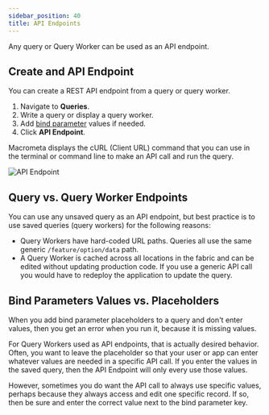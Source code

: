 ```yaml
---
sidebar_position: 40
title: API Endpoints
---
```


Any query or Query Worker can be used as an API endpoint.

## Create and API Endpoint

You can create a REST API endpoint from a query or query worker.

1. Navigate to **Queries**.
1. Write a query or display a query worker.
1. Add [bind parameter](fundamentals.md#bind-parameters) values if needed.
1. Click **API Endpoint**.

Macrometa displays the cURL (Client URL) command that you can use in the terminal or command line to make an API call and run the query.

![API Endpoint](/img/queries/api-endpoint.png)

## Query vs. Query Worker Endpoints

You can use any unsaved query as an API endpoint, but best practice is to use saved queries (query workers) for the following reasons:
- Query Workers have hard-coded URL paths. Queries all use the same generic `/feature/option/data` path.
- A Query Worker is cached across all locations in the fabric and can be edited without updating production code. If you use a generic API call you would have to redeploy the application to update the query.

## Bind Parameters Values vs. Placeholders

When you add bind parameter placeholders to a query and don't enter values, then you get an error when you run it, because it is missing values.

For Query Workers used as API endpoints, that is actually desired behavior. Often, you want to leave the placeholder so that your user or app can enter whatever values are needed in a specific API call. If you enter the values in the saved query, then the API Endpoint will only every use those values.

However, sometimes you do want the API call to always use specific values, perhaps because they always access and edit one specific record. If so, then be sure and enter the correct value next to the bind parameter key.